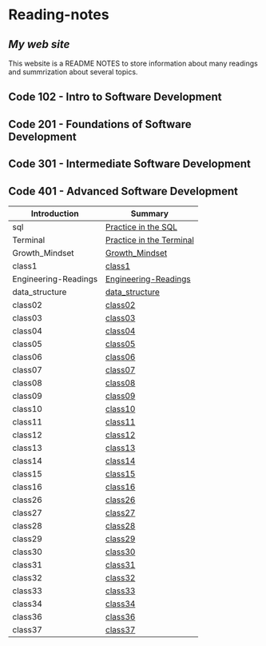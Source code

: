 # **Reading-notes**
## *My web site*
This website is a README NOTES to store information about many readings and summrization about several topics.

## Code 102 - Intro to Software Development
## Code 201 - Foundations of Software Development
## Code 301 - Intermediate Software Development
## Code 401 - Advanced Software Development

|Introduction  |Summary |
| ------------- | ------------- |
| sql | [Practice in the SQL ](./sql.md) |
| Terminal  | [Practice in the Terminal](./Terminal.md)  |
| Growth_Mindset  | [Growth_Mindset ](./Growth_Mindset.md)  |
|class1  | [class1](./class1.md)  |
|Engineering-Readings | [Engineering-Readings](./Engineering-Readings.md)  |
|data_structure | [data_structure](./data_structure.md)  |
|class02 | [class02](./class02.md)  |
|class03 | [class03](./class-03.md)  |
|class04 | [class04](./class04.md)  |
|class05 | [class05](./class05.md)  |
|class06 | [class06](./class06.md)  |
|class07 | [class07](./class07.md)  |
|class08 | [class08](./class08.md)  |
|class09 | [class09](./class09.md)  |
|class10 | [class10](./class10.md)  |
|class11 | [class11](./class11.md)  |
|class12 | [class12](./class12.md)  |
|class13 | [class13](./class13.md)  |
|class14 | [class14](./class14.md)  |
|class15 | [class15](./class15.md)  |
|class16 | [class16](./class16.md)  |
|class26 | [class26](./class26.md)  |
|class27 | [class27](./class27.md)  |
|class28 | [class28](./class28.md)  |
|class29| [class29](./class20.md)  |
|class30 | [class30](./class30.md)  |
|class31 | [class31](./class31.md)  |
|class32 | [class32](./class32.md)  |
|class33 | [class33](./class33.md)  |
|class34 | [class34](./class34.md)  |
|class36 | [class36](./class36.md)  |
|class37 | [class37](./class37.md)  |
